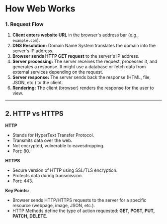 # How Web Works

### 1. Request Flow

1. **Client enters website URL** in the browser's address bar (e.g., `example.com`).
2. **DNS Resolution:** Domain Name System translates the domain into the server's IP address.
3. **Browser sends HTTP GET request** to the server's IP address.
4. **Server processing:** The server receives the request, processes it, and generates a response. It might use a database or fetch data from external services depending on the request.
5. **Server response:** The server sends back the response (HTML, file, JSON, etc.) to the client.
6. **Rendering:** The client (browser) renders the response for the user to view.

---

## 2. HTTP vs HTTPS

**HTTP**

- Stands for HyperText Transfer Protocol.
- Transmits data over the web.
- Not encrypted, vulnerable to eavesdropping.
- Port: 80.

**HTTPS**

- Secure version of HTTP using SSL/TLS encryption.
- Protects data during transmission.
- Port: 443.

**Key Points:**

- Browser sends HTTP/HTTPS requests to the server for a specific resource (webpage, image, JSON, etc.).
- HTTP Methods define the type of action requested: **GET, POST, PUT, PATCH, DELETE**.
